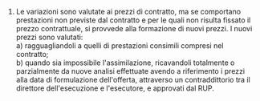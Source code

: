 1. Le variazioni sono valutate ai prezzi di contratto, ma se comportano prestazioni non previste dal contratto e per le quali non risulta fissato il prezzo contrattuale, si provvede alla formazione di nuovi prezzi. I nuovi prezzi sono valutati:<br>a) ragguagliandoli a quelli di prestazioni consimili compresi nel contratto;<br>b) quando sia impossibile l'assimilazione, ricavandoli totalmente o parzialmente da nuove analisi effettuate avendo a riferimento i prezzi alla data di formulazione dell'offerta, attraverso un contraddittorio tra il direttore dell'esecuzione e l'esecutore, e approvati dal RUP.